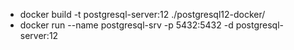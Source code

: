  - docker build -t postgresql-server:12 ./postgresql12-docker/
 - docker run --name postgresql-srv -p 5432:5432 -d postgresql-server:12




